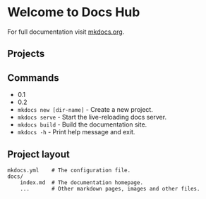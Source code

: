 # Welcome to Docs Hub

For full documentation visit [mkdocs.org](https://www.mkdocs.org).

## Projects

<script>
    function includeHTML() {
    var z, i, elmnt, file, xhttp;
    /*loop through a collection of all HTML elements:*/
    z = document.getElementsByTagName("*");
    for (i = 0; i < z.length; i++) {
        elmnt = z[i];
        /*search for elements with a certain atrribute:*/
        file = elmnt.getAttribute("w3-include-html");
        if (file) {
        /*make an HTTP request using the attribute value as the file name:*/
        xhttp = new XMLHttpRequest();
        xhttp.onreadystatechange = function() {
            if (this.readyState == 4) {
            if (this.status == 200) {elmnt.innerHTML = this.responseText;}
            if (this.status == 404) {elmnt.innerHTML = "Page not found.";}
            /*remove the attribute, and call this function once more:*/
            elmnt.removeAttribute("w3-include-html");
            includeHTML();
            }
        }      
        xhttp.open("GET", file, true);
        xhttp.send();
        /*exit the function:*/
        return;
        }
    }
    };
</script>

<body>
    <div w3-include-html="docs.html"></div> 
    <script>
        includeHTML();
    </script>
</body>

## Commands

* 0.1
* 0.2
* `mkdocs new [dir-name]` - Create a new project.
* `mkdocs serve` - Start the live-reloading docs server.
* `mkdocs build` - Build the documentation site.
* `mkdocs -h` - Print help message and exit.

## Project layout

    mkdocs.yml    # The configuration file.
    docs/
        index.md  # The documentation homepage.
        ...       # Other markdown pages, images and other files.
